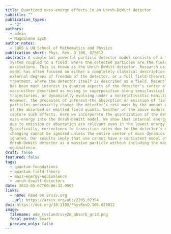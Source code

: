 ```yaml
---
title: Quantized mass-energy effects in an Unruh-DeWitt detector
subtitle: ""
publication_types:
  - "2"
authors:
  - admin
  - Magdalena Zych
author_notes:
  - EQUS & UQ School of Mathematics and Physics
publication_short: Phys. Rev. D 106, 025012
abstract: A simple but powerful particle detector model consists of a two-level
  system coupled to a field, where the detected particles are the field
  excitations. This is known as the Unruh-DeWitt detector. Research using this
  model has often focused on either a completely classical description of the
  external degrees of freedom of the detector, or a full field-theoretic
  treatment, where the detector itself is described as a field. Recently there
  has been much interest in quantum aspects of the detector’s center of
  mass—either described as moving in superposition along semiclassical
  trajectories, or dynamically evolving under a nonrelativistic Hamiltonian.
  However, the processes of interest—the absorption or emission of field
  particles—necessarily change the detector’s rest mass by the amount of energy
  of the absorbed or emitted field quanta. Neither of the above models can
  capture such effects. Here we incorporate the quantization of the detector’s
  mass-energy into the Unruh-DeWitt model. We show that internal energy changes
  due to emission or absorption are relevant even in the lowest energy limit.
  Specifically, corrections to transition rates due to the detector’s mass
  changing cannot be ignored unless the entire center of mass dynamics is also
  ignored. Our results imply that one cannot have a consistent model of the
  Unruh-DeWitt detector as a massive particle without including the mass-energy
  equivalence.
draft: false
featured: false
tags:
  - quantum-foundations
  - quantum-field-theory
  - mass-energy-equivalence
  - unruh-dewitt-detectors
date: 2022-05-07T00:06:32.090Z
links:
  - name: Read on arxiv.org
    url: https://arxiv.org/abs/2205.02394
doi: https://doi.org/10.1103/PhysRevD.106.025012
image:
  filename: udw_rvslandrvse2m_absorb_grid.png
  focal_point: Smart
  preview_only: false
---
```

